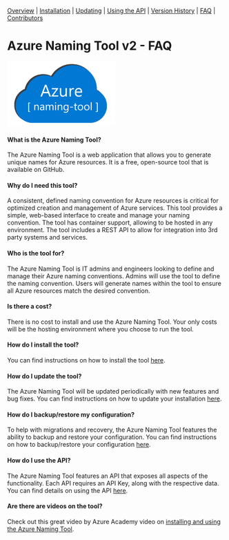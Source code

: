 [Overview](./) | [Installation](INSTALLATION.md) | [Updating](UPDATING.md) | [Using the API](USINGTHEAPI.md) | [Version History](VERSIONHISTORY.md) | [FAQ](FAQ.md) | [Contributors](CONTRIBUTORS.md)

# Azure Naming Tool v2 - FAQ

<img src="./wwwroot/images/AzureNamingToolLogo.png?raw=true" alt="Azure Naming Tool" title="Azure Naming Tool" height="150" />


#### What is the Azure Naming Tool?
The Azure Naming Tool is a web application that allows you to generate unique names for Azure resources. It is a free, open-source tool that is available on GitHub.  

#### Why do I need this tool?
A consistent, defined naming convention for Azure resources is critical for optimized creation and management of Azure services. This tool provides a simple, web-based interface to create and manage your naming convention. The tool has container support, allowing to be hosted in any environment. The tool includes a REST API to allow for integration into 3rd party systems and services. 


#### Who is the tool for?
The Azure Naming Tool is IT admins and engineers looking to define and manage their Azure naming conventions. Admins will use the tool to define the naming convention. Users will generate names within the tool to ensure all Azure resources match the desired convention. 


#### Is there a cost?
There is no cost to install and use the Azure Naming Tool. Your only costs will be the hosting environment where you choose to run the tool.  


#### How do I install the tool?
You can find instructions on how to install the tool [here](INSTALLATION.md).


#### How do I update the tool?
The Azure Naming Tool will be updated periodically with new features and bug fixes. You can find instructions on how to update your installation [here](UPDATING.md). 


#### How do I backup/restore my configuration?
To help with migrations and recovery, the Azure Naming Tool features the ability to backup and restore your configuration. You can find instructions on how to backup/restore your configuration [here](UPDATING.md).


#### How do I use the API?
The Azure Naming Tool features an API that exposes all aspects of the functionality. Each API requires an API Key, along with the respective data. You can find details on using the API [here](USINGTHEAPI.md).

#### Are there are videos on the tool?
Check out this great video by Azure Academy video on [installing and using the Azure Naming Tool](https://www.youtube.com/watch?v=Ztmxx_KhZdE). 
